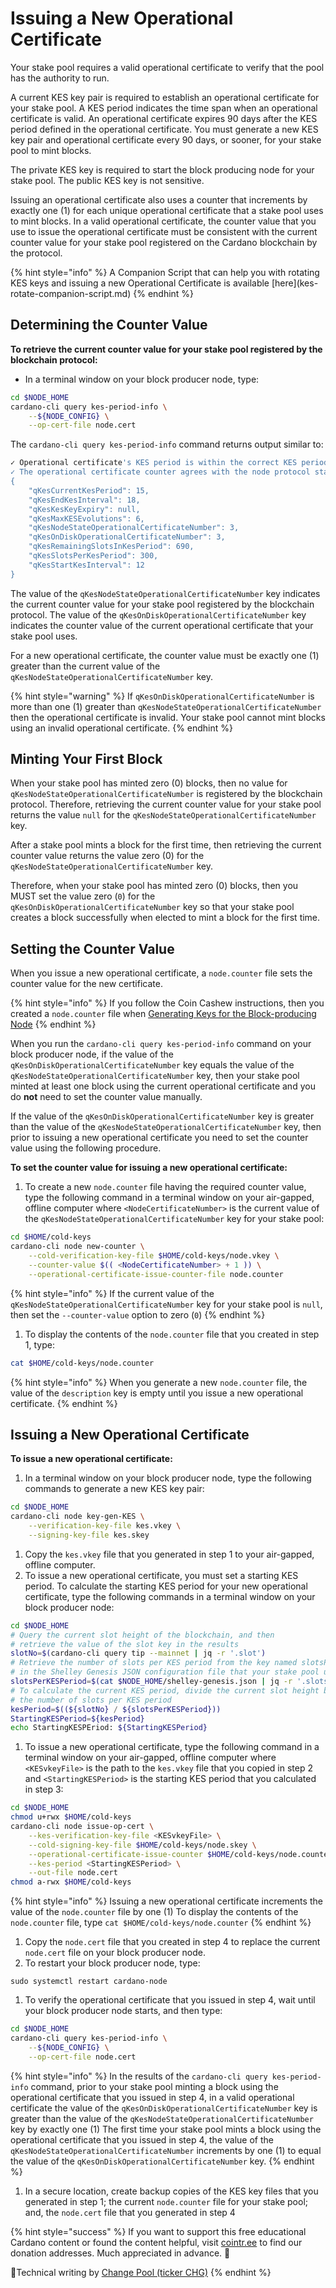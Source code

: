 # Issuing a New Operational Certificate

Your stake pool requires a valid operational certificate to verify that the pool has the authority to run.

A current KES key pair is required to establish an operational certificate for your stake pool. A KES period indicates the time span when an operational certificate is valid. An operational certificate expires 90 days after the KES period defined in the operational certificate. You must generate a new KES key pair and operational certificate every 90 days, or sooner, for your stake pool to mint blocks.

The private KES key is required to start the block producing node for your stake pool. The public KES key is not sensitive.

Issuing an operational certificate also uses a counter that increments by exactly one (1) for each unique operational certificate that a stake pool uses to mint blocks. In a valid operational certificate, the counter value that you use to issue the operational certificate must be consistent with the current counter value for your stake pool registered on the Cardano blockchain by the protocol.

{% hint style="info" %}
A Companion Script that can help you with rotating KES keys and issuing a new Operational Certificate is available \[here]\(kes-rotate-companion-script.md)
{% endhint %}

## Determining the Counter Value

**To retrieve the current counter value for your stake pool registered by the blockchain protocol:**

* In a terminal window on your block producer node, type:

```bash
cd $NODE_HOME
cardano-cli query kes-period-info \
    --${NODE_CONFIG} \
    --op-cert-file node.cert
```

The `cardano-cli query kes-period-info` command returns output similar to:

```bash
✓ Operational certificate's KES period is within the correct KES period interval
✓ The operational certificate counter agrees with the node protocol state counter
{
    "qKesCurrentKesPeriod": 15,
    "qKesEndKesInterval": 18,
    "qKesKesKeyExpiry": null,
    "qKesMaxKESEvolutions": 6,
    "qKesNodeStateOperationalCertificateNumber": 3,
    "qKesOnDiskOperationalCertificateNumber": 3,
    "qKesRemainingSlotsInKesPeriod": 690,
    "qKesSlotsPerKesPeriod": 300,
    "qKesStartKesInterval": 12
}
```

The value of the `qKesNodeStateOperationalCertificateNumber` key indicates the current counter value for your stake pool registered by the blockchain protocol. The value of the `qKesOnDiskOperationalCertificateNumber` key indicates the counter value of the current operational certificate that your stake pool uses.

For a new operational certificate, the counter value must be exactly one (1) greater than the current value of the `qKesNodeStateOperationalCertificateNumber` key.

{% hint style="warning" %}
If `qKesOnDiskOperationalCertificateNumber` is more than one (1) greater than `qKesNodeStateOperationalCertificateNumber` then the operational certificate is invalid. Your stake pool cannot mint blocks using an invalid operational certificate.
{% endhint %}

## Minting Your First Block

When your stake pool has minted zero (0) blocks, then no value for `qKesNodeStateOperationalCertificateNumber` is registered by the blockchain protocol. Therefore, retrieving the current counter value for your stake pool returns the value `null` for the `qKesNodeStateOperationalCertificateNumber` key.

After a stake pool mints a block for the first time, then retrieving the current counter value returns the value zero (0) for the `qKesNodeStateOperationalCertificateNumber` key.

Therefore, when your stake pool has minted zero (0) blocks, then you MUST set the value zero (`0`) for the `qKesOnDiskOperationalCertificateNumber` key so that your stake pool creates a block successfully when elected to mint a block for the first time.

## Setting the Counter Value

When you issue a new operational certificate, a `node.counter` file sets the counter value for the new certificate.

{% hint style="info" %}
If you follow the Coin Cashew instructions, then you created a `node.counter` file when [Generating Keys for the Block-producing Node](../part-iii-operation/generating-keys-for-the-block-producing-node.md)
{% endhint %}

When you run the `cardano-cli query kes-period-info` command on your block producer node, if the value of the `qKesOnDiskOperationalCertificateNumber` key equals the value of the `qKesNodeStateOperationalCertificateNumber` key, then your stake pool minted at least one block using the current operational certificate and you do **not** need to set the counter value manually.

If the value of the `qKesOnDiskOperationalCertificateNumber` key is greater than the value of the `qKesNodeStateOperationalCertificateNumber` key, then prior to issuing a new operational certificate you need to set the counter value using the following procedure.

**To set the counter value for issuing a new operational certificate:**

1. To create a new `node.counter` file having the required counter value, type the following command in a terminal window on your air-gapped, offline computer where `<NodeCertificateNumber>` is the current value of the `qKesNodeStateOperationalCertificateNumber` key for your stake pool:

```bash
cd $HOME/cold-keys
cardano-cli node new-counter \
    --cold-verification-key-file $HOME/cold-keys/node.vkey \
    --counter-value $(( <NodeCertificateNumber> + 1 )) \
    --operational-certificate-issue-counter-file node.counter
```

{% hint style="info" %}
If the current value of the `qKesNodeStateOperationalCertificateNumber` key for your stake pool is `null`, then set the `--counter-value` option to zero (`0`)
{% endhint %}

1. To display the contents of the `node.counter` file that you created in step 1, type:

```bash
cat $HOME/cold-keys/node.counter
```

{% hint style="info" %}
When you generate a new `node.counter` file, the value of the `description` key is empty until you issue a new operational certificate.
{% endhint %}

## Issuing a New Operational Certificate

**To issue a new operational certificate:**

1. In a terminal window on your block producer node, type the following commands to generate a new KES key pair:

```bash
cd $NODE_HOME
cardano-cli node key-gen-KES \
    --verification-key-file kes.vkey \
    --signing-key-file kes.skey
```

1. Copy the `kes.vkey` file that you generated in step 1 to your air-gapped, offline computer.
2. To issue a new operational certificate, you must set a starting KES period. To calculate the starting KES period for your new operational certificate, type the following commands in a terminal window on your block producer node:

```bash
cd $NODE_HOME
# Query the current slot height of the blockchain, and then
# retrieve the value of the slot key in the results
slotNo=$(cardano-cli query tip --mainnet | jq -r '.slot')
# Retrieve the number of slots per KES period from the key named slotsPerKESPeriod 
# in the Shelley Genesis JSON configuration file that your stake pool uses
slotsPerKESPeriod=$(cat $NODE_HOME/shelley-genesis.json | jq -r '.slotsPerKESPeriod')
# To calculate the current KES period, divide the current slot height by
# the number of slots per KES period
kesPeriod=$((${slotNo} / ${slotsPerKESPeriod}))
StartingKESPeriod=${kesPeriod}
echo StartingKESPEriod: ${StartingKESPeriod}
```

1. To issue a new operational certificate, type the following command in a terminal window on your air-gapped, offline computer where `<KESvkeyFile>` is the path to the `kes.vkey` file that you copied in step 2 and `<StartingKESPeriod>` is the starting KES period that you calculated in step 3:

```bash
cd $NODE_HOME
chmod u+rwx $HOME/cold-keys
cardano-cli node issue-op-cert \
    --kes-verification-key-file <KESvkeyFile> \
    --cold-signing-key-file $HOME/cold-keys/node.skey \
    --operational-certificate-issue-counter $HOME/cold-keys/node.counter \
    --kes-period <StartingKESPeriod> \
    --out-file node.cert
chmod a-rwx $HOME/cold-keys
```

{% hint style="info" %}
Issuing a new operational certificate increments the value of the `node.counter` file by one (1) To display the contents of the `node.counter` file, type `cat $HOME/cold-keys/node.counter`
{% endhint %}

1. Copy the `node.cert` file that you created in step 4 to replace the current `node.cert` file on your block producer node.
2. To restart your block producer node, type:

```
sudo systemctl restart cardano-node
```

1. To verify the operational certificate that you issued in step 4, wait until your block producer node starts, and then type:

```bash
cd $NODE_HOME
cardano-cli query kes-period-info \
    --${NODE_CONFIG} \
    --op-cert-file node.cert
```

{% hint style="info" %}
In the results of the `cardano-cli query kes-period-info` command, prior to your stake pool minting a block using the operational certificate that you issued in step 4, in a valid operational certificate the value of the `qKesOnDiskOperationalCertificateNumber` key is greater than the value of the `qKesNodeStateOperationalCertificateNumber` key by exactly one (1) The first time your stake pool mints a block using the operational certificate that you issued in step 4, the value of the `qKesNodeStateOperationalCertificateNumber` increments by one (1) to equal the value of the `qKesOnDiskOperationalCertificateNumber` key.
{% endhint %}

1. In a secure location, create backup copies of the KES key files that you generated in step 1; the current `node.counter` file for your stake pool; and, the `node.cert` file that you generated in step 4

{% hint style="success" %}
If you want to support this free educational Cardano content or found the content helpful, visit [cointr.ee](https://cointr.ee/coincashew) to find our donation addresses. Much appreciated in advance. :pray:

:ledger:Technical writing by [Change Pool (ticker CHG)](https://change.paradoxicalsphere.com)
{% endhint %}
